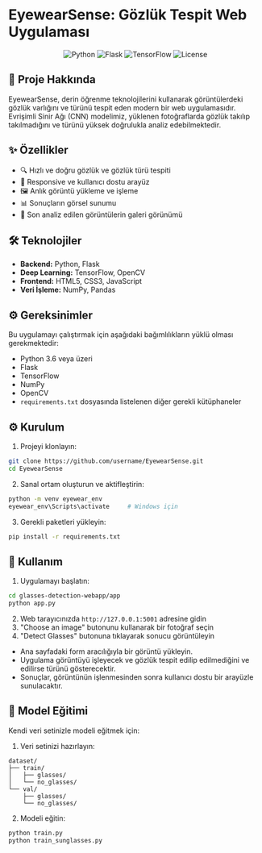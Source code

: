 # EyewearSense: Gözlük Tespit Web Uygulaması

<div align="center">

![Python](https://img.shields.io/badge/python-v3.6+-blue.svg)
![Flask](https://img.shields.io/badge/flask-v2.0+-blue.svg)
![TensorFlow](https://img.shields.io/badge/tensorflow-v2.0+-blue.svg)
![License](https://img.shields.io/badge/license-MIT-green.svg)

</div>

## 🎯 Proje Hakkında

EyewearSense, derin öğrenme teknolojilerini kullanarak görüntülerdeki gözlük varlığını ve türünü tespit eden modern bir web uygulamasıdır. Evrişimli Sinir Ağı (CNN) modelimiz, yüklenen fotoğraflarda gözlük takılıp takılmadığını ve türünü yüksek doğrulukla analiz edebilmektedir.

## ✨ Özellikler

- 🔍 Hızlı ve doğru gözlük ve gözlük türü tespiti
- 📱 Responsive ve kullanıcı dostu arayüz
- 🖼️ Anlık görüntü yükleme ve işleme
- 📊 Sonuçların görsel sunumu
- 💾 Son analiz edilen görüntülerin galeri görünümü

## 🛠️ Teknolojiler

- **Backend:** Python, Flask
- **Deep Learning:** TensorFlow, OpenCV
- **Frontend:** HTML5, CSS3, JavaScript
- **Veri İşleme:** NumPy, Pandas

## ⚙️ Gereksinimler

Bu uygulamayı çalıştırmak için aşağıdaki bağımlılıkların yüklü olması gerekmektedir:

- Python 3.6 veya üzeri
- Flask
- TensorFlow
- NumPy
- OpenCV
- `requirements.txt` dosyasında listelenen diğer gerekli kütüphaneler

## ⚙️ Kurulum

1. Projeyi klonlayın:
```bash
git clone https://github.com/username/EyewearSense.git
cd EyewearSense
```

2. Sanal ortam oluşturun ve aktifleştirin:
```bash
python -m venv eyewear_env
eyewear_env\Scripts\activate     # Windows için
```

3. Gerekli paketleri yükleyin:
```bash
pip install -r requirements.txt
```

## 🚀 Kullanım

1. Uygulamayı başlatın:
```bash
cd glasses-detection-webapp/app
python app.py
```

2. Web tarayıcınızda `http://127.0.0.1:5001` adresine gidin
3. "Choose an image" butonunu kullanarak bir fotoğraf seçin
4. "Detect Glasses" butonuna tıklayarak sonucu görüntüleyin

- Ana sayfadaki form aracılığıyla bir görüntü yükleyin.
- Uygulama görüntüyü işleyecek ve gözlük tespit edilip edilmediğini ve edilirse türünü gösterecektir.
- Sonuçlar, görüntünün işlenmesinden sonra kullanıcı dostu bir arayüzle sunulacaktır.

## 🧠 Model Eğitimi

Kendi veri setinizle modeli eğitmek için:

1. Veri setinizi hazırlayın:
```
dataset/
├── train/
│   ├── glasses/
│   └── no_glasses/
└── val/
    ├── glasses/
    └── no_glasses/
```

2. Modeli eğitin:
```bash
python train.py
python train_sunglasses.py
```
